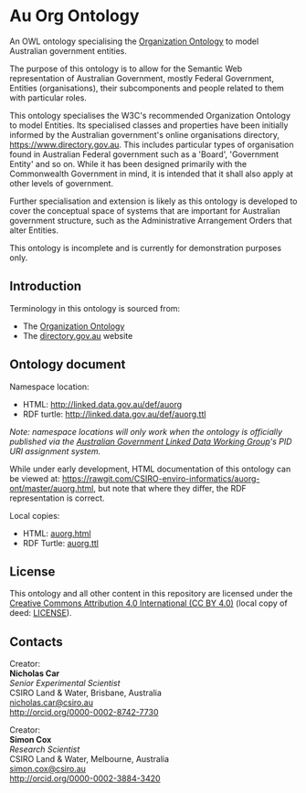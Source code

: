 # Au Org Ontology
An OWL ontology specialising the [Organization Ontology](https://www.w3.org/TR/vocab-org/) to model Australian government entities.

The purpose of this ontology is to allow for the Semantic Web representation of Australian Government, mostly Federal Government, Entities (organisations), their subcomponents and people related to them with particular roles.

This ontology specialises the W3C's recommended Organization Ontology to model Entities. Its specialised classes and properties have been initially informed by the Australian government's online organisations directory, <https://www.directory.gov.au>. This includes particular types of organisation found in Australian Federal government such as a 'Board', 'Government Entity' and so on. While it has been designed primarily with the Commonwealth Government in mind, it is intended that it shall also apply at other levels of government. 

Further specialisation and extension is likely as this ontology is developed to cover the conceptual space of systems that are important for Australian government structure, such as the Administrative Arrangement Orders that alter Entities.

This ontology is incomplete and is currently for demonstration purposes only.


## Introduction
Terminology in this ontology is sourced from:
* The [Organization Ontology](https://www.w3.org/TR/vocab-org/)
* The [directory.gov.au](https://directory.gov.au) website


## Ontology document
Namespace location:
* HTML: <http://linked.data.gov.au/def/auorg>
* RDF turtle: <http://linked.data.gov.au/def/auorg.ttl>

*Note: namespace locations will only work when the ontology is officially published via the [Australian Government Linked Data Working Group](http://linked.data.gov.au)'s PID URI assignment system.*

While under early development, HTML documentation of this ontology can be viewed at: <https://rawgit.com/CSIRO-enviro-informatics/auorg-ont/master/auorg.html>, but note that where they differ, the RDF representation is correct.

Local copies:
* HTML: [auorg.html](auorg.html)  
* RDF Turtle: [auorg.ttl](auorg.ttl)


## License
This ontology and all other content in this repository are licensed under the [Creative Commons Attribution 4.0 International (CC BY 4.0)](https://creativecommons.org/licenses/by/4.0/) (local copy of deed: [LICENSE](LICENSE)).


## Contacts
Creator:  
**Nicholas Car**  
*Senior Experimental Scientist*  
CSIRO Land & Water, Brisbane, Australia    
<nicholas.car@csiro.au>  
<http://orcid.org/0000-0002-8742-7730>  

Creator:  
**Simon Cox**  
*Research Scientist*  
CSIRO Land & Water, Melbourne, Australia    
<simon.cox@csiro.au>  
<http://orcid.org/0000-0002-3884-3420>  
